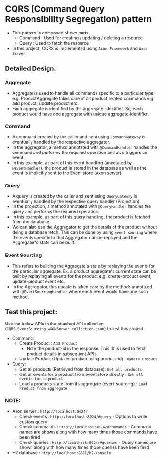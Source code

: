 # CQRS (Command Query Responsibility Segregation) pattern
* This pattern is composed of two parts.
  * Command : Used for creating / updating / deleting a resource
  * Query : Used to fetch the resource
* In this project, CQRS is implemented using `Axon Framework` and `Axon Server`.

## Detailed Design:
### Aggregate
* Aggregate is used to handle all commands specific to a particular type e.g. ProductAggregate takes care of all product related commands e.g. add product, update product etc.
* Each aggregate is identified by the aggregate-identifier. So, each product would have one aggregate with unique aggregate-identifier. 

### Command
* A command created by the caller and sent using `CommandGateway` is eventually handled by the respective aggregator.
* In the aggregator, a method annotated with `@CommandHandler` handles the command and performs the required operation and also triggers an event.
* In this example, as part of this event handling (annotated by `@EventHandler`), the product is stored in the database as well as the event is implicitly sent to the Event store (Axon server).  

### Query
* A query is created by the caller and sent using `QueryGateway` is eventually handled by the respective query handler (Projection).
* In the projection, a method annotated with `@QueryHandler` handles the query and performs the required operation.
* In this example, as part of this query handling, the product is fetched from the database. 
* We can also use the Aggregator to get the details of the product without doing a database fetch. This can be done by using `event souring` where the events specific to that Aggregator can be replayed and the Aggregator's state can be built. 


### Event Sourcing
* This refers to building the Aggregate's state by replaying the events for the particular aggregate. Ex. a product aggregate's current state can be built by replaying all events for the product e.g. create-product event, update-product event etc.
* In the Aggregator, this update is taken care by the methods annotated with `@EventSourcingHandler` where each event would have one such method.


## Test this project:
Use the below APIs in the attached API collection (`CQRS_EventSourcing_AXONServer_collection.json`) to test this project.
* Command:
  * Create Product : `Add Product` 
    * Note the product-id in the response. This ID is used to fetch product details in subsequent APIs.
  * Update Product (Updates product using product-id) : `Update Product` 
* Query:
  * Get all products (Retrieved from database): `Get all products` 
  * Get all events for a product from event store directly : `Get all events for a product`
  * Load a products state from its aggregate (event sourcing) : `Load Product from Aggregate`


### NOTE:
* Axon server : `http://localhost:8024/`
  * Check events : `http://localhost:8024/#query` - Options to write custom query
  * Check commands : `http://localhost:8024/#commands` - Command names are shown along with how many times those commands have been fired
  * Check queries : `http://localhost:8024/#queries` - Query names are shown along with how many times those queries have been fired
* H2 database : `http://localhost:8081/h2-console`